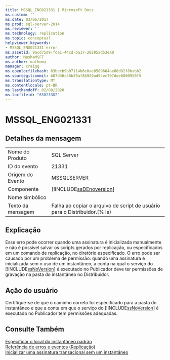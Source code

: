 ```yaml
---
title: MSSQL_ENG021331 | Microsoft Docs
ms.custom: ''
ms.date: 03/06/2017
ms.prod: sql-server-2014
ms.reviewer: ''
ms.technology: replication
ms.topic: conceptual
helpviewer_keywords:
- MSSQL_ENG021331 error
ms.assetid: 9acd75d9-fda1-44cd-ba17-20295ad53ea0
author: MashaMSFT
ms.author: mathoma
manager: craigg
ms.openlocfilehash: 63becb9b07114b6e0ae0589664ae80d82f8babb2
ms.sourcegitcommit: b87d36c46b39af8b929ad94ec707dee8800950f5
ms.translationtype: MT
ms.contentlocale: pt-BR
ms.lasthandoff: 02/08/2020
ms.locfileid: "63023382"
---
```

# <a name="mssql_eng021331"></a>MSSQL_ENG021331
    
## <a name="message-details"></a>Detalhes da mensagem  
  
|||  
|-|-|  
|Nome do Produto|SQL Server|  
|ID do evento|21331|  
|Origem do Evento|MSSQLSERVER|  
|Componente|[!INCLUDE[ssDEnoversion](../../includes/ssdenoversion-md.md)]|  
|Nome simbólico||  
|Texto da mensagem|Falha ao copiar o arquivo de script de usuário para o Distribuidor.(% ls)|  
  
## <a name="explanation"></a>Explicação  
 Esse erro pode ocorrer quando uma assinatura é inicializada manualmente e não é possível salvar os scripts gerados por replicação, ou especificados em um comando de replicação, no diretório especificado. O erro pode ser causado por um problema de permissão: quando uma assinatura é inicializada sem o uso de um instantâneo, a conta na qual o serviço do [!INCLUDE[ssNoVersion](../../includes/ssnoversion-md.md)] é executado no Publicador deve ter permissões de gravação na pasta do instantâneo no Distribuidor.  
  
## <a name="user-action"></a>Ação do usuário  
 Certifique-se de que o caminho correto foi especificado para a pasta do instantâneo e que a conta em que o serviço do [!INCLUDE[ssNoVersion](../../includes/ssnoversion-md.md)] é executado no Publicador tem permissões adequadas.  
  
## <a name="see-also"></a>Consulte Também  
 [Especificar o local do instantâneo padrão](snapshot-options.md#snapshot-folder-locations)   
 [Referência de erros e eventos &#40;Replicação&#41;](errors-and-events-reference-replication.md)   
 [Inicializar uma assinatura transacional sem um instantâneo](initialize-a-transactional-subscription-without-a-snapshot.md)  
  
  
